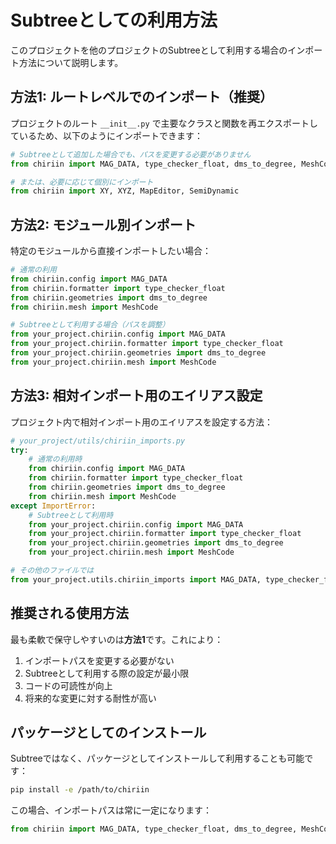 # Subtreeとしての利用方法

このプロジェクトを他のプロジェクトのSubtreeとして利用する場合のインポート方法について説明します。

## 方法1: ルートレベルでのインポート（推奨）

プロジェクトのルート `__init__.py` で主要なクラスと関数を再エクスポートしているため、以下のようにインポートできます：

```python
# Subtreeとして追加した場合でも、パスを変更する必要がありません
from chiriin import MAG_DATA, type_checker_float, dms_to_degree, MeshCode

# または、必要に応じて個別にインポート
from chiriin import XY, XYZ, MapEditor, SemiDynamic
```

## 方法2: モジュール別インポート

特定のモジュールから直接インポートしたい場合：

```python
# 通常の利用
from chiriin.config import MAG_DATA
from chiriin.formatter import type_checker_float
from chiriin.geometries import dms_to_degree
from chiriin.mesh import MeshCode

# Subtreeとして利用する場合（パスを調整）
from your_project.chiriin.config import MAG_DATA
from your_project.chiriin.formatter import type_checker_float
from your_project.chiriin.geometries import dms_to_degree
from your_project.chiriin.mesh import MeshCode
```

## 方法3: 相対インポート用のエイリアス設定

プロジェクト内で相対インポート用のエイリアスを設定する方法：

```python
# your_project/utils/chiriin_imports.py
try:
    # 通常の利用時
    from chiriin.config import MAG_DATA
    from chiriin.formatter import type_checker_float
    from chiriin.geometries import dms_to_degree
    from chiriin.mesh import MeshCode
except ImportError:
    # Subtreeとして利用時
    from your_project.chiriin.config import MAG_DATA
    from your_project.chiriin.formatter import type_checker_float
    from your_project.chiriin.geometries import dms_to_degree
    from your_project.chiriin.mesh import MeshCode

# その他のファイルでは
from your_project.utils.chiriin_imports import MAG_DATA, type_checker_float, dms_to_degree, MeshCode
```

## 推奨される使用方法

最も柔軟で保守しやすいのは**方法1**です。これにより：

1. インポートパスを変更する必要がない
2. Subtreeとして利用する際の設定が最小限
3. コードの可読性が向上
4. 将来的な変更に対する耐性が高い

## パッケージとしてのインストール

Subtreeではなく、パッケージとしてインストールして利用することも可能です：

```bash
pip install -e /path/to/chiriin
```

この場合、インポートパスは常に一定になります：

```python
from chiriin import MAG_DATA, type_checker_float, dms_to_degree, MeshCode
```
